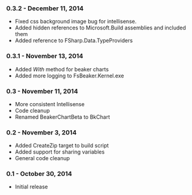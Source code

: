 ### 0.3.2 - December 11, 2014
* Fixed css background image bug for intellisense.
* Added hidden references to Microsoft.Build assemblies and included them
* Added reference to FSharp.Data.TypeProviders

### 0.3.1 - November 13, 2014
* Added *With* method for beaker charts
* Added more logging to FsBeaker.Kernel.exe

### 0.3 - November 11, 2014
* More consistent Intellisense
* Code cleanup
* Renamed BeakerChartBeta to BkChart

### 0.2 - November 3, 2014
* Added CreateZip target to build script
* Added support for sharing variables
* General code cleanup

### 0.1 - October 30, 2014
* Initial release